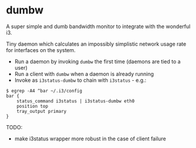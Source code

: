 dumbw
=====

A super simple and dumb bandwidth monitor to integrate with the wonderful i3.

Tiny daemon which calculates an impossibly simplistic network usage rate for
interfaces on the system.

- Run a daemon by invoking `dumbw` the first time (daemons are tied to a user)
- Run a client with `dumbw` when a daemon is already running
- Invoke as `i3status-dumbw` to chain with `i3status` - e.g.:

```
$ egrep -A4 ^bar ~/.i3/config 
bar {
	status_command i3status | i3status-dumbw eth0
	position top
	tray_output primary
}
```

TODO:
 - make i3status wrapper more robust in the case of client failure
